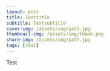 ```yaml
---
layout: post
title: Testtitle
subtitle: Testsubtitle
cover-img: /assets/img/path.jpg
thumbnail-img: /assets/img/thumb.png
share-img: /assets/img/path.jpg
tags: [test]
---
```


Test
